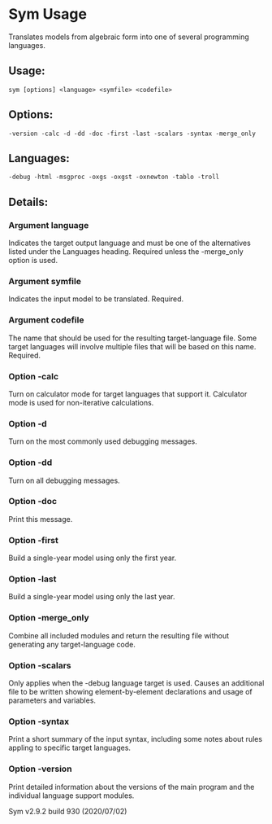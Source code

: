 # Sym Usage

Translates models from algebraic form into one of several programming
languages.

## Usage:
    sym [options] <language> <symfile> <codefile>

## Options:
    -version -calc -d -dd -doc -first -last -scalars -syntax -merge_only

## Languages:
    -debug -html -msgproc -oxgs -oxgst -oxnewton -tablo -troll 

## Details:

### Argument language
Indicates the target output language and must be one of the alternatives
listed under the Languages heading. Required unless the -merge_only option
is used.

### Argument symfile
Indicates the input model to be translated. Required.

### Argument codefile
The name that should be used for the resulting target-language file. Some
target languages will involve multiple files that will be based on this
name. Required.

### Option -calc
Turn on calculator mode for target languages that support it. Calculator
mode is used for non-iterative calculations.

### Option -d
Turn on the most commonly used debugging messages.

### Option -dd
Turn on all debugging messages.

### Option -doc
Print this message.

### Option -first
Build a single-year model using only the first year.

### Option -last
Build a single-year model using only the last year.

### Option -merge_only
Combine all included modules and return the resulting file
without generating any target-language code.

### Option -scalars
Only applies when the -debug language target is used. Causes
an additional file to be written showing element-by-element
declarations and usage of parameters and variables.

### Option -syntax
Print a short summary of the input syntax, including some
notes about rules appling to specific target languages.

### Option -version
Print detailed information about the versions of the main
program and the individual language support modules.

Sym v2.9.2 build 930 (2020/07/02)
